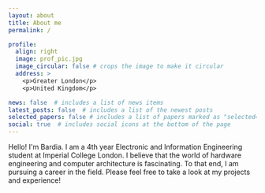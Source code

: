 ```yaml
---
layout: about
title: About me
permalink: /

profile:
  align: right
  image: prof_pic.jpg
  image_circular: false # crops the image to make it circular
  address: >
    <p>Greater London</p>
    <p>United Kingdom</p>

news: false  # includes a list of news items
latest_posts: false  # includes a list of the newest posts
selected_papers: false # includes a list of papers marked as "selected={true}"
social: true  # includes social icons at the bottom of the page
---
```

Hello! I'm Bardia. I am a 4th year Electronic and Information Engineering student at Imperial College London. I believe that the world of hardware engineering and computer architecture is fascinating. To that end, I am pursuing a career in the field. Please feel free to take a look at my projects and experience!